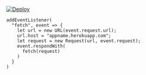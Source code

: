 [![Deploy](https://www.herokucdn.com/deploy/button.png)](https://dashboard.heroku.com/new?template=https://github.com/ssxsa/asddfde.git)

```
addEventListener(
  "fetch", event => {
    let url = new URL(event.request.url);
    url.host = "appname.herokuapp.com";
    let request = new Request(url, event.request);
    event.respondWith(
      fetch(request)
    )
  }
)
```
